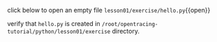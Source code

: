 click below to open an empty file
`lesson01/exercise/hello.py`{{open}}

verify that `hello.py` is created in `/root/opentracing-tutorial/python/lesson01/exercise`
directory.
